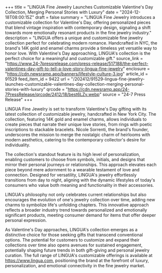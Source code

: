 +++
title = "LINGUA Fine Jewelry Launches Customizable Valentine's Day Collection, Merging Personal Stories with Luxury"
date = "2024-12-18T08:00:15Z"
draft = false
summary = "LINGUA Fine Jewelry introduces a customizable collection for Valentine's Day, offering personalized pieces that blend vintage inspiration with contemporary design, signaling a shift towards more emotionally resonant products in the fine jewelry industry."
description = "LINGUA offers a unique and customizable fine jewelry collection perfect for celebrating modern romance. Handcrafted in NYC, the brand's 14K gold and enamel charms provide a timeless yet versatile way to honor love. With Valentine's Day approaching, LINGUA's collection is the perfect choice for a meaningful and customizable gift."
source_link = "https://www.24-7pressrelease.com/press-release/517188/the-perfect-valentines-day-gift-to-tell-a-love-story-lingua-fine-jewelry"
enclosure = "https://cdn.newsramp.app/banners/lifestyle-culture-3.jpg"
article_id = 91529
feed_item_id = 9422
url = "/202412/91529-lingua-fine-jewelry-launches-customizable-valentines-day-collection-merging-personal-stories-with-luxury"
qrcode = "https://cdn.newsramp.app/24-7PressRelease/qrcode/2412/18/best6LZv.webp"
source = "24-7 Press Release"
+++

<p>LINGUA Fine Jewelry is set to transform Valentine's Day gifting with its latest collection of customizable jewelry, handcrafted in New York City. The collection, featuring 14K gold and enamel charms, allows individuals to create pieces that narrate their unique love stories, from rings with poetic inscriptions to stackable bracelets. Nicole Sorrenti, the brand's founder, underscores the mission to merge the nostalgic charm of heirlooms with modern aesthetics, catering to the contemporary collector's desire for individuality.</p><p>The collection's standout feature is its high level of personalization, enabling customers to choose from symbols, initials, and designs that mirror their personal journeys or relationships. This approach elevates each piece beyond mere adornment to a wearable testament of love and connection. Designed for versatility, LINGUA's jewelry effortlessly transitions from day to night, aligning with the dynamic lifestyles of today's consumers who value both meaning and functionality in their accessories.</p><p>LINGUA's philosophy not only celebrates current relationships but also encourages the evolution of one's jewelry collection over time, adding new charms to symbolize life's unfolding chapters. This innovative approach reflects a broader industry trend towards personalized and emotionally significant products, meeting consumer demand for items that offer deeper personal expression.</p><p>As Valentine's Day approaches, LINGUA's collection emerges as a distinctive choice for those seeking gifts that transcend conventional options. The potential for customers to customize and expand their collections over time also opens avenues for sustained engagement, potentially shaping future trends in both gift-giving and personal jewelry curation. The full range of LINGUA's customizable offerings is available at <a href='https://www.lingua.com' rel='nofollow' target='_blank'>https://www.lingua.com</a>, positioning the brand at the forefront of luxury, personalization, and emotional connectivity in the fine jewelry market.</p>